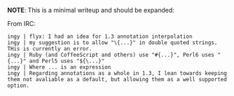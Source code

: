 **NOTE**: This is a minimal writeup and should be expanded:

From IRC:
```
ingy | flyx: I had an idea for 1.3 annotation interpolation
ingy | my suggestion is to allow "\{...}" in double quoted strings. THis is currently an error.
ingy | Ruby (and CoffeeScript and others) use "#{...}", Perl6 uses "{...}" and Perl5 uses "${\...}"
ingy | Where ... is an expression
ingy | Regarding annotations as a whole in 1.3, I lean towards keeping them not avaliable as a default, but allowing them as a well supported option.
```
